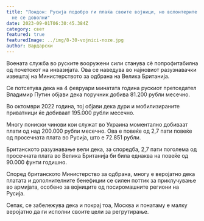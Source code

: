 ```yaml
---
title: "Лондон: Русија подобро ги плаќа своите војници, но волонтерите се уште
  не се доволни"
date: 2023-09-01T06:30:45.384Z
category: свет
featured: true
featuredImage: ../img/8-30-vojnici-noze.jpg
author: Вардарски
---
```

Воената служба во руските вооружени сили станува сè попрофитабилна од почетокот на инвазијата. Ова се наведува во најновиот разузнавачки извештај на Министерството за одбрана на Велика Британија.

Се потсетува дека на 4 февруари минатата година рускиот претседател Владимир Путин објави дека поручник добива 81.200 рубли месечно.

Во октомври 2022 година, тој објави дека дури и мобилизираните приватници ќе добиваат 195.000 рубли месечно.

Многу пониски чинови кои служат во Украина моментално добиваат плати од над 200.000 рубли месечно. Ова е повеќе од 2,7 пати повеќе од просечната плата во Русија, што е 72.851 рубли.

Британското разузнавање вели дека, за споредба, 2,7 пати поголема од просечната плата во Велика Британија би била еднаква на повеќе од 90.000 фунти годишно.

Според британското Министерство за одбрана, многу е веројатно дека платата и дополнителните бенефиции се силен поттик за приклучување во армијата, особено за војниците од посиромашните региони на Русија.

Сепак, се забележува дека и покрај тоа, Москва и понатаму е малку веројатно да ги исполни своите цели за регрутирање.